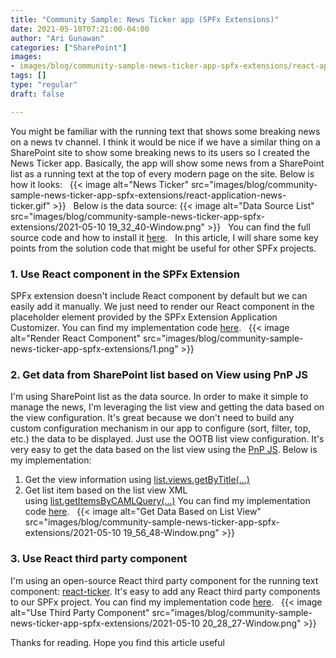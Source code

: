 ```yaml
---
title: "Community Sample: News Ticker app (SPFx Extensions)"
date: 2021-05-10T07:21:00-04:00
author: "Ari Gunawan"
categories: ["SharePoint"]
images:
- images/blog/community-sample-news-ticker-app-spfx-extensions/react-application-news-ticker.gif
tags: []
type: "regular"
draft: false

---
```


You might be familiar with the running text that shows some breaking
news on a news tv channel. I think it would be nice if we have a similar
thing on a SharePoint site to show some breaking news to its users so I
created the News Ticker app. Basically, the app will show some news from
a SharePoint list as a running text at the top of every modern page on
the site. Below is how it looks:
 
{{< image alt="News Ticker" src="images/blog/community-sample-news-ticker-app-spfx-extensions/react-application-news-ticker.gif" >}}
 
Below is the data source:
{{< image alt="Data Source List" src="images/blog/community-sample-news-ticker-app-spfx-extensions/2021-05-10 19_32_40-Window.png" >}}
 
You can find the full source code and how to install
it [here](https://github.com/pnp/sp-dev-fx-extensions/tree/main/samples/react-application-news-ticker).
 
In this article, I will share some key points from the solution code
that might be useful for other SPFx projects.
 
### 1. Use React component in the SPFx Extension

SPFx extension doesn't include React component by default but we can
easily add it manually.
We just need to render our React component in the placeholder element
provided by the SPFx Extension Application Customizer.
You can find my implementation
code [here](https://github.com/pnp/sp-dev-fx-extensions/blob/635f2cc96302b193ed9fbcfbc8789ffcca229748/samples/react-application-news-ticker/src/extensions/newsTicker/NewsTickerApplicationCustomizer.ts#L87 "GitHub link").
 
{{< image alt="Render React Component" src="images/blog/community-sample-news-ticker-app-spfx-extensions/1.png" >}}
 
### 2. Get data from SharePoint list based on View using PnP JS

I'm using SharePoint list as the data source.
In order to make it simple to manage the news, I'm leveraging the list
view and getting the data based on the view configuration.
It's great because we don't need to build any custom configuration
mechanism in our app to configure (sort, filter, top, etc.) the data to
be displayed. Just use the OOTB list view configuration.
It's very easy to get the data based on the list view using the [PnP
JS](https://pnp.github.io/pnpjs/sp/). Below is my implementation:
1.  Get the view information
    using [list.views.getByTitle(\...)](https://pnp.github.io/pnpjs/sp/views/#get-views-in-a-list)
2.  Get list item based on the list view XML
    using [list.getItemsByCAMLQuery(\...)](https://pnp.github.io/pnpjs/sp/lists/#get-list-items-using-a-caml-query)
You can find my implementation
code [here](https://github.com/pnp/sp-dev-fx-extensions/blob/a2f8ca83d13978835c5a7468c68a2a460bf58a50/samples/react-application-news-ticker/src/extensions/newsTicker/service/SpService.ts#L10).
 
{{< image alt="Get Data Based on List View" src="images/blog/community-sample-news-ticker-app-spfx-extensions/2021-05-10 19_56_48-Window.png" >}}
 
### 3. Use React third party component 

I'm using an open-source React third party component for the running
text component:
[react-ticker](https://github.com/AndreasFaust/react-ticker).
It's easy to add any React third party components to our SPFx project.
You can find my implementation code
[here](https://github.com/pnp/sp-dev-fx-extensions/blob/main/samples/react-application-news-ticker/src/extensions/newsTicker/components/NewsTicker.tsx).
 
{{< image alt="Use Third Party Component" src="images/blog/community-sample-news-ticker-app-spfx-extensions/2021-05-10 20_28_27-Window.png" >}}

Thanks for reading. Hope you find this article
useful
